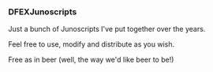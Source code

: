 ### DFEXJunoscripts

Just a bunch of Junoscripts I've put together over the years.

Feel free to use, modify and distribute as you wish.

Free as in beer (well, the way we'd like beer to be!)